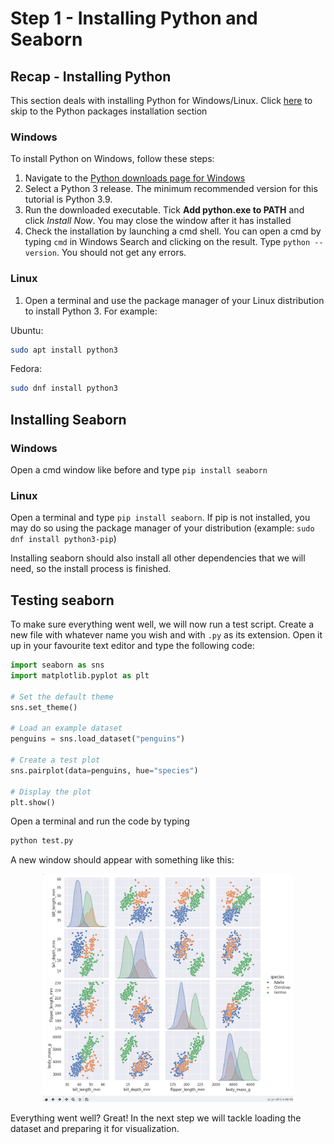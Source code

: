# Step 1 - Installing Python and Seaborn


## Recap - Installing Python
This section deals with installing Python for Windows/Linux. Click [here](#InstallingSeaborn) to skip to the Python packages installation section

### Windows
To install Python on Windows, follow these steps:
1. Navigate to the [Python downloads page for Windows](https://www.python.org/downloads/windows/)
2. Select a Python 3 release. The minimum recommended version for this tutorial is Python 3.9.
3. Run the downloaded executable. Tick **Add python.exe to PATH** and click *Install Now*. You may close the window after it has installed
4. Check the installation by launching a cmd shell. You can open a cmd by typing ``cmd`` in Windows Search and clicking on the result. Type ``python --version``. You should not get any errors.

### Linux
1. Open a terminal and use the package manager of your Linux distribution to install Python 3. For example: 

Ubuntu:
```bash
sudo apt install python3
```
Fedora:
```bash
sudo dnf install python3
```

## Installing Seaborn
### Windows
Open a cmd window like before and type ``pip install seaborn``
### Linux
Open a terminal and type ``pip install seaborn``. If pip is not installed, you may do so using the package manager of your distribution (example: ``sudo dnf install python3-pip``)

Installing seaborn should also install all other dependencies that we will need, so the install process is finished.

## Testing seaborn
To make sure everything went well, we will now run a test script. Create a new file with whatever name you wish and with ``.py`` as its extension. Open it up in your favourite text editor and type the following code:
```python
import seaborn as sns
import matplotlib.pyplot as plt

# Set the default theme
sns.set_theme()

# Load an example dataset
penguins = sns.load_dataset("penguins")

# Create a test plot
sns.pairplot(data=penguins, hue="species")

# Display the plot
plt.show()
```
Open a terminal and run the code by typing
```bash
python test.py
```
A new window should appear with something like this:
<p align="center"><img src="test_plot.png" width="400"></p>

Everything went well? Great! In the next step we will tackle loading the dataset and preparing it for visualization.
